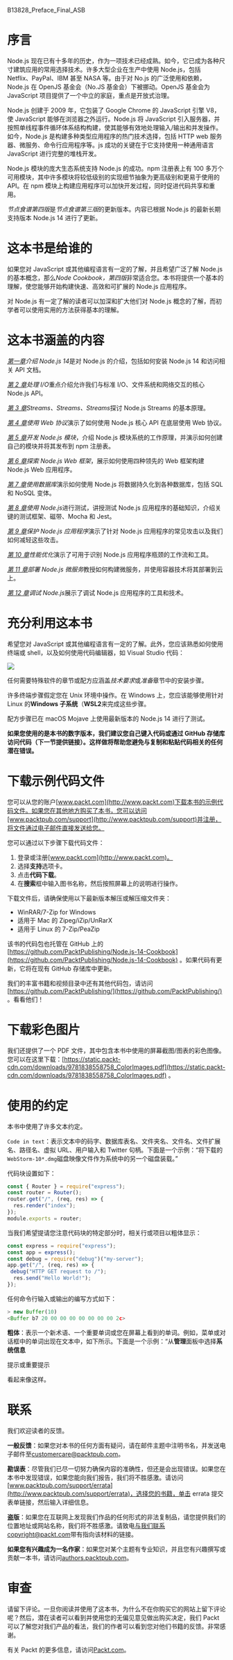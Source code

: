 B13828_Preface_Final_ASB

# 序言

Node.js 现在已有十多年的历史，作为一项技术已经成熟。如今，它已成为各种尺寸建筑应用的常用选择技术。许多大型企业在生产中使用 Node.js，包括 Netflix、PayPal、IBM 甚至 NASA 等。由于对 No.js 的广泛使用和依赖，Node.js 在 OpenJS 基金会（No.JS 基金会）下被挪动。OpenJS 基金会为 JavaScript 项目提供了一个中立的家庭，重点是开放式治理。

Node.js 创建于 2009 年，它包装了 Google Chrome 的 JavaScript 引擎 V8，使 JavaScript 能够在浏览器之外运行。Node.js 将 JavaScript 引入服务器，并按照单线程事件循环体系结构构建，使其能够有效地处理输入/输出和并发操作。如今，Node.js 是构建多种类型应用程序的热门技术选择，包括 HTTP web 服务器、微服务、命令行应用程序等。js 成功的关键在于它支持使用一种通用语言 JavaScript 进行完整的堆栈开发。

Node.js 模块的庞大生态系统支持 Node.js 的成功。npm 注册表上有 100 多万个可用模块，其中许多模块将较低级别的实现细节抽象为更高级别和更易于使用的 API。在 npm 模块上构建应用程序可以加快开发过程，同时促进代码共享和重用。

*节点食谱第四版*是*节点食谱第三版*的更新版本。内容已根据 Node.js 的最新长期支持版本 Node.js 14 进行了更新。

# 这本书是给谁的

如果您对 JavaScript 或其他编程语言有一定的了解，并且希望广泛了解 Node.js 的基本概念，那么*Node Cookbook，第四版*非常适合您。本书将提供一个基本的理解，使您能够开始构建快速、高效和可扩展的 Node.js 应用程序。

对 Node.js 有一定了解的读者可以加深和扩大他们对 Node.js 概念的了解，而初学者可以使用实用的方法获得基本的理解。

# 这本书涵盖的内容

[*第一章*](01.html#_idTextAnchor016)*介绍 Node.js 14*是对 Node.js 的介绍，包括如何安装 Node.js 14 和访问相关 API 文档。

[*第 2 章*](02.html#_idTextAnchor034)*处理 I/O*重点介绍允许我们与标准 I/O、文件系统和网络交互的核心 Node.js API。

[*第 3 章*](03.html#_idTextAnchor064)*Streams、Streams、Streams*探讨 Node.js Streams 的基本原理。

[*第 4 章*](04.html#_idTextAnchor096)*使用 Web 协议*演示了如何使用 Node.js 核心 API 在底层使用 Web 协议。

[*第 5 章*](05.html#_idTextAnchor134)*开发 Node.js 模块*，介绍 Node.js 模块系统的工作原理，并演示如何创建自己的模块并将其发布到 npm 注册表。

[*第 6 章*](06.html#_idTextAnchor165)*探索 Node.js Web 框架*，展示如何使用四种领先的 Web 框架构建 Node.js Web 应用程序。

[*第 7 章*](07.html#_idTextAnchor191)*使用数据库*演示如何使用 Node.js 将数据持久化到各种数据库，包括 SQL 和 NoSQL 变体。

[*第 8 章*](08.html#_idTextAnchor223)*使用 Node.js*进行测试，讲授测试 Node.js 应用程序的基础知识，介绍关键的测试框架、磁带、Mocha 和 Jest。

[*第 9 章*](09.html#_idTextAnchor259)*保护 Node.js 应用程序*演示了针对 Node.js 应用程序的常见攻击以及我们如何减轻这些攻击。

[*第 10 章*](10.html#_idTextAnchor302)*性能优化*演示了可用于识别 Node.js 应用程序瓶颈的工作流和工具。

[*第 11 章*](11.html#_idTextAnchor337)*部署 Node.js 微服务*教授如何构建微服务，并使用容器技术将其部署到云上。

[*第 12 章*](12.html#_idTextAnchor379)*调试 Node.js*展示了调试 Node.js 应用程序的工具和技术。

# 充分利用这本书

希望您对 JavaScript 或其他编程语言有一定的了解。此外，您应该熟悉如何使用终端或 shell，以及如何使用代码编辑器，如 Visual Studio 代码：

![](img/Preface_table.jpg)

任何需要特殊软件的章节或配方应涵盖*技术要求*或*准备*章节中的安装步骤。

许多终端步骤假定您在 Unix 环境中操作。在 Windows 上，您应该能够使用针对 Linux 的**Windows 子系统**（**WSL2**来完成这些步骤。

配方步骤已在 macOS Mojave 上使用最新版本的 Node.js 14 进行了测试。

**如果您使用的是本书的数字版本，我们建议您自己键入代码或通过 GitHub 存储库访问代码（下一节提供链接）。这样做将帮助您避免与复制和粘贴代码相关的任何潜在错误。**

# 下载示例代码文件

您可以从您的账户[www.packt.com](http://www.packt.com)下载本书的示例代码文件。如果您在其他地方购买了本书，您可以访问[www.packtpub.com/support](http://www.packtpub.com/support)并注册，将文件通过电子邮件直接发送给您。

您可以通过以下步骤下载代码文件：

1.  登录或注册[www.packt.com](http://www.packt.com)。
2.  选择**支持**选项卡。
3.  点击**代码下载**。
4.  在**搜索**框中输入图书名称，然后按照屏幕上的说明进行操作。

下载文件后，请确保使用以下最新版本解压或解压缩文件夹：

*   WinRAR/7-Zip for Windows
*   适用于 Mac 的 Zipeg/iZip/UnRarX
*   适用于 Linux 的 7-Zip/PeaZip

该书的代码包也托管在 GitHub 上的[https://github.com/PacktPublishing/Node.js-14-Cookbook](https://github.com/PacktPublishing/Node.js-14-Cookbook) 。如果代码有更新，它将在现有 GitHub 存储库中更新。

我们的丰富书籍和视频目录中还有其他代码包，请访问[https://github.com/PacktPublishing/](https://github.com/PacktPublishing/) 。看看他们！

# 下载彩色图片

我们还提供了一个 PDF 文件，其中包含本书中使用的屏幕截图/图表的彩色图像。您可以在这里下载：[https://static.packt-cdn.com/downloads/9781838558758_ColorImages.pdf](https://static.packt-cdn.com/downloads/9781838558758_ColorImages.pdf) 。

# 使用的约定

本书中使用了许多文本约定。

`Code in text`：表示文本中的码字、数据库表名、文件夹名、文件名、文件扩展名、路径名、虚拟 URL、用户输入和 Twitter 句柄。下面是一个示例：“将下载的`WebStorm-10*.dmg`磁盘映像文件作为系统中的另一个磁盘装载。”

代码块设置如下：

```js
const { Router } = require("express");
const router = Router();
router.get("/", (req, res) => {
  res.render("index");
});
module.exports = router;
```

当我们希望提请您注意代码块的特定部分时，相关行或项目以粗体显示：

```js
const express = require("express");
const app = express();
const debug = require("debug")("my-server");
app.get("/", (req, res) => {
 debug("HTTP GET request to /");
  res.send("Hello World!");
});
```

任何命令行输入或输出的编写方式如下：

```js
> new Buffer(10)
<Buffer b7 20 00 00 00 00 00 00 00 2c>
```

**粗体**：表示一个新术语、一个重要单词或您在屏幕上看到的单词。例如，菜单或对话框中的单词出现在文本中，如下所示。下面是一个示例：“从**管理**面板中选择**系统信息**

提示或重要提示

看起来像这样。

# 联系

我们欢迎读者的反馈。

**一般反馈**：如果您对本书的任何方面有疑问，请在邮件主题中注明书名，并发送电子邮件至[customercare@packtpub.com](mailto:customercare@packtpub.com)。

**勘误表**：尽管我们已尽一切努力确保内容的准确性，但还是会出现错误。如果您在本书中发现错误，如果您能向我们报告，我们将不胜感激。请访问[www.packtpub.com/support/errata](http://www.packtpub.com/support/errata)，选择您的书籍，单击 errata 提交表单链接，然后输入详细信息。

**盗版**：如果您在互联网上发现我们作品的任何形式的非法复制品，请您提供我们的位置地址或网站名称，我们将不胜感激。请致电[与我们联系 copyright@packt.com](mailto:copyright@packt.com)带有指向该材料的链接。

**如果您有兴趣成为一名作家**：如果您对某个主题有专业知识，并且您有兴趣撰写或贡献一本书，请访问[authors.packtpub.com](http://authors.packtpub.com)。

# 审查

请留下评论。一旦你阅读并使用了这本书，为什么不在你购买它的网站上留下评论呢？然后，潜在读者可以看到并使用您的无偏见意见做出购买决定，我们 Packt 可以了解您对我们产品的看法，我们的作者可以看到您对他们书籍的反馈。非常感谢。

有关 Packt 的更多信息，请访问[Packt.com](http://packt.com)。